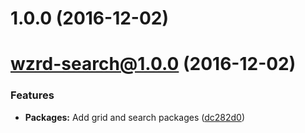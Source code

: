 <a name="1.0.0"></a>
# 1.0.0 (2016-12-02)



<a name="wzrd-search@1.0.0"></a>
# wzrd-search@1.0.0 (2016-12-02)


### Features

* **Packages:** Add grid and search packages ([dc282d0](https://github.com/wizardzloy/try-monorepo/commit/dc282d0))



